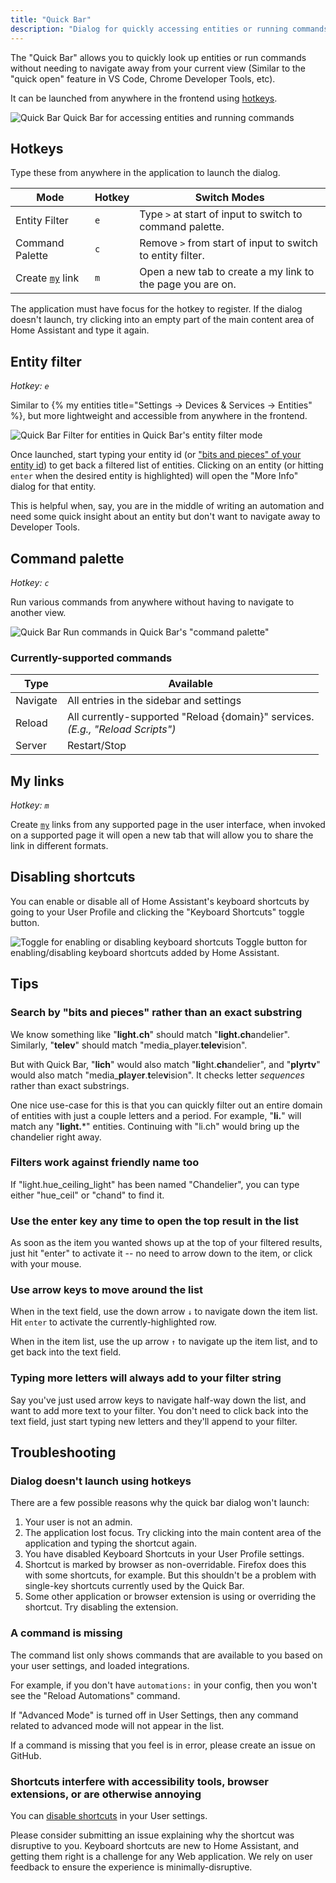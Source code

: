 ```yaml
---
title: "Quick Bar"
description: "Dialog for quickly accessing entities or running commands."
---
```


The "Quick Bar" allows you to quickly look up entities or run commands without needing to navigate away from your current view (Similar to the "quick open" feature in VS Code, Chrome Developer Tools, etc).

It can be launched from anywhere in the frontend using [hotkeys](#hotkeys).

<p class='img'>
  <img src='/images/docs/quick-bar/quick-bar-demo.gif' alt='Quick Bar'>
  Quick Bar for accessing entities and running commands
</p>

## Hotkeys

Type these from anywhere in the application to launch the dialog.

| Mode  | Hotkey | Switch Modes
| ------------- | ------------- | ------------- |
| Entity Filter | `e` | Type `>` at start of input to switch to command palette.
| Command Palette | `c` | Remove `>` from start of input to switch to entity filter.
| Create [`my`](/integrations/my) link | `m` | Open a new tab to create a my link to the page you are on.

<div class='note'>
  The application must have focus for the hotkey to register. If the dialog doesn't launch, try clicking into an empty part of the main content area of Home Assistant and type it again.
</div>

## Entity filter

*Hotkey: `e`*

Similar to {% my entities title="Settings -> Devices & Services -> Entities" %}, but more lightweight and accessible from anywhere in the frontend.

<p class='img'>
  <img src='/images/docs/quick-bar/quick-bar-entity-filter.gif' alt='Quick Bar'>
  Filter for entities in Quick Bar's entity filter mode
</p>

Once launched, start typing your entity id (or ["bits and pieces" of your entity id](#search-by-bits-and-pieces-rather-than-an-exact-substring)) to get back a filtered list of entities. Clicking on an entity (or hitting `enter` when the desired entity is highlighted) will open the "More Info" dialog for that entity.

This is helpful when, say, you are in the middle of writing an automation and need some quick insight about an entity but don't want to navigate away to Developer Tools.

## Command palette

*Hotkey: `c`*

Run various commands from anywhere without having to navigate to another view.

<p class='img'>
  <img src='/images/docs/quick-bar/quick-bar-command-mode.gif' alt='Quick Bar'>
  Run commands in Quick Bar's "command palette"
</p>

### Currently-supported commands

Type | Available |
| ------------- | ------------- |
| Navigate | All entries in the sidebar and settings |
| Reload | All currently-supported "Reload {domain}" services.<br />*(E.g., "Reload Scripts")* |
| Server | Restart/Stop |

## My links

*Hotkey: `m`*

Create [`my`](/integrations/my) links from any supported page in the user interface, when invoked on a supported page it will open a new tab that will allow you to share the link in different formats.

## Disabling shortcuts

You can enable or disable all of Home Assistant's keyboard shortcuts by going to your User Profile and clicking the "Keyboard Shortcuts" toggle button.

<p class='img'>
  <img src='/images/docs/quick-bar/disable-shortcuts-toggle.png' alt='Toggle for enabling or disabling keyboard shortcuts'>
  Toggle button for enabling/disabling keyboard shortcuts added by Home Assistant.
</p>

## Tips

### Search by "bits and pieces" rather than an exact substring

We know something like "**light.ch**" should match "**light.ch**andelier". Similarly, "**telev**" should match "media_player.**telev**ision".

But with Quick Bar, "**lich**" would also match "**li**ght.**ch**andelier", and "**plyrtv**" would also match "media_**pl**a**y**e**r**.**t**ele**v**ision". It checks letter *sequences* rather than exact substrings.

One nice use-case for this is that you can quickly filter out an entire domain of entities with just a couple letters and a period. For example, "**li.**" will match any "**light.***" entities. Continuing with "li.ch" would bring up the chandelier right away.

### Filters work against friendly name too

If "light.hue_ceiling_light" has been named "Chandelier", you can type either "hue_ceil" or "chand" to find it.

### Use the enter key any time to open the top result in the list

As soon as the item you wanted shows up at the top of your filtered results, just hit "enter" to activate it -- no need to arrow down to the item, or click with your mouse.

### Use arrow keys to move around the list

When in the text field, use the down arrow `↓` to navigate down the item list. Hit `enter` to activate the currently-highlighted row.

When in the item list, use the up arrow `↑` to navigate up the item list, and to get back into the text field.

### Typing more letters will always add to your filter string

Say you've just used arrow keys to navigate half-way down the list, and want to add more text to your filter. You don't need to click back into the text field, just start typing new letters and they'll append to your filter.

## Troubleshooting

### Dialog doesn't launch using hotkeys

There are a few possible reasons why the quick bar dialog won't launch:

1. Your user is not an admin.
2. The application lost focus. Try clicking into the main content area of the application and typing the shortcut again.
3. You have disabled Keyboard Shortcuts in your User Profile settings.
4. Shortcut is marked by browser as non-overridable. Firefox does this with some shortcuts, for example. But this shouldn't be a problem with single-key shortcuts currently used by the Quick Bar.
5. Some other application or browser extension is using or overriding the shortcut. Try disabling the extension.

### A command is missing

The command list only shows commands that are available to you based on your user settings, and loaded integrations.

For example, if you don't have `automations:` in your config, then you won't see the "Reload Automations" command.

If "Advanced Mode" is turned off in User Settings, then any command related to advanced mode will not appear in the list.

If a command is missing that you feel is in error, please create an issue on GitHub.

### Shortcuts interfere with accessibility tools, browser extensions, or are otherwise annoying

You can [disable shortcuts](#disabling-shortcuts) in your User settings.

Please consider submitting an issue explaining why the shortcut was disruptive to you. Keyboard shortcuts are new to Home Assistant, and getting them right is a challenge for any Web application. We rely on user feedback to ensure the experience is minimally-disruptive.
